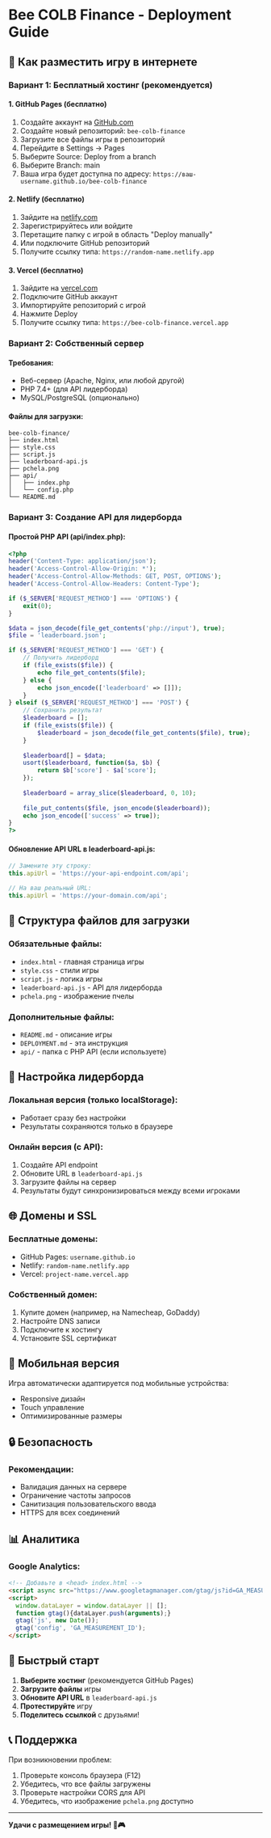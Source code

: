 # Bee COLB Finance - Deployment Guide

## 🚀 Как разместить игру в интернете

### Вариант 1: Бесплатный хостинг (рекомендуется)

#### 1. GitHub Pages (бесплатно)
1. Создайте аккаунт на [GitHub.com](https://github.com)
2. Создайте новый репозиторий: `bee-colb-finance`
3. Загрузите все файлы игры в репозиторий
4. Перейдите в Settings → Pages
5. Выберите Source: Deploy from a branch
6. Выберите Branch: main
7. Ваша игра будет доступна по адресу: `https://ваш-username.github.io/bee-colb-finance`

#### 2. Netlify (бесплатно)
1. Зайдите на [netlify.com](https://netlify.com)
2. Зарегистрируйтесь или войдите
3. Перетащите папку с игрой в область "Deploy manually"
4. Или подключите GitHub репозиторий
5. Получите ссылку типа: `https://random-name.netlify.app`

#### 3. Vercel (бесплатно)
1. Зайдите на [vercel.com](https://vercel.com)
2. Подключите GitHub аккаунт
3. Импортируйте репозиторий с игрой
4. Нажмите Deploy
5. Получите ссылку типа: `https://bee-colb-finance.vercel.app`

### Вариант 2: Собственный сервер

#### Требования:
- Веб-сервер (Apache, Nginx, или любой другой)
- PHP 7.4+ (для API лидерборда)
- MySQL/PostgreSQL (опционально)

#### Файлы для загрузки:
```
bee-colb-finance/
├── index.html
├── style.css
├── script.js
├── leaderboard-api.js
├── pchela.png
├── api/
│   ├── index.php
│   └── config.php
└── README.md
```

### Вариант 3: Создание API для лидерборда

#### Простой PHP API (api/index.php):
```php
<?php
header('Content-Type: application/json');
header('Access-Control-Allow-Origin: *');
header('Access-Control-Allow-Methods: GET, POST, OPTIONS');
header('Access-Control-Allow-Headers: Content-Type');

if ($_SERVER['REQUEST_METHOD'] === 'OPTIONS') {
    exit(0);
}

$data = json_decode(file_get_contents('php://input'), true);
$file = 'leaderboard.json';

if ($_SERVER['REQUEST_METHOD'] === 'GET') {
    // Получить лидерборд
    if (file_exists($file)) {
        echo file_get_contents($file);
    } else {
        echo json_encode(['leaderboard' => []]);
    }
} elseif ($_SERVER['REQUEST_METHOD'] === 'POST') {
    // Сохранить результат
    $leaderboard = [];
    if (file_exists($file)) {
        $leaderboard = json_decode(file_get_contents($file), true);
    }
    
    $leaderboard[] = $data;
    usort($leaderboard, function($a, $b) {
        return $b['score'] - $a['score'];
    });
    
    $leaderboard = array_slice($leaderboard, 0, 10);
    
    file_put_contents($file, json_encode($leaderboard));
    echo json_encode(['success' => true]);
}
?>
```

#### Обновление API URL в leaderboard-api.js:
```javascript
// Замените эту строку:
this.apiUrl = 'https://your-api-endpoint.com/api';

// На ваш реальный URL:
this.apiUrl = 'https://your-domain.com/api';
```

## 📁 Структура файлов для загрузки

### Обязательные файлы:
- `index.html` - главная страница игры
- `style.css` - стили игры
- `script.js` - логика игры
- `leaderboard-api.js` - API для лидерборда
- `pchela.png` - изображение пчелы

### Дополнительные файлы:
- `README.md` - описание игры
- `DEPLOYMENT.md` - эта инструкция
- `api/` - папка с PHP API (если используете)

## 🔧 Настройка лидерборда

### Локальная версия (только localStorage):
- Работает сразу без настройки
- Результаты сохраняются только в браузере

### Онлайн версия (с API):
1. Создайте API endpoint
2. Обновите URL в `leaderboard-api.js`
3. Загрузите файлы на сервер
4. Результаты будут синхронизироваться между всеми игроками

## 🌐 Домены и SSL

### Бесплатные домены:
- GitHub Pages: `username.github.io`
- Netlify: `random-name.netlify.app`
- Vercel: `project-name.vercel.app`

### Собственный домен:
1. Купите домен (например, на Namecheap, GoDaddy)
2. Настройте DNS записи
3. Подключите к хостингу
4. Установите SSL сертификат

## 📱 Мобильная версия

Игра автоматически адаптируется под мобильные устройства:
- Responsive дизайн
- Touch управление
- Оптимизированные размеры

## 🔒 Безопасность

### Рекомендации:
- Валидация данных на сервере
- Ограничение частоты запросов
- Санитизация пользовательского ввода
- HTTPS для всех соединений

## 📊 Аналитика

### Google Analytics:
```html
<!-- Добавьте в <head> index.html -->
<script async src="https://www.googletagmanager.com/gtag/js?id=GA_MEASUREMENT_ID"></script>
<script>
  window.dataLayer = window.dataLayer || [];
  function gtag(){dataLayer.push(arguments);}
  gtag('js', new Date());
  gtag('config', 'GA_MEASUREMENT_ID');
</script>
```

## 🚀 Быстрый старт

1. **Выберите хостинг** (рекомендуется GitHub Pages)
2. **Загрузите файлы** игры
3. **Обновите API URL** в `leaderboard-api.js`
4. **Протестируйте** игру
5. **Поделитесь ссылкой** с друзьями!

## 📞 Поддержка

При возникновении проблем:
1. Проверьте консоль браузера (F12)
2. Убедитесь, что все файлы загружены
3. Проверьте настройки CORS для API
4. Убедитесь, что изображение `pchela.png` доступно

---

**Удачи с размещением игры! 🐝🎮**
